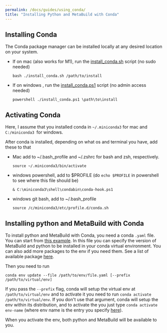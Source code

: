 ```yaml
---
permalink: /docs/guides/using_conda/
title: "Installing Python and MetaBuild with Conda"
---
```


## Installing Conda

The Conda package manager can be installed locally at any desired location on your system. 

- If on mac (also works for M1), run the [install_conda.sh](https://git.corp.adobe.com/meta-samples/conda_setup/blob/main/install_conda.sh) script (no sudo needed)
    ```
    bash ./install_conda.sh /path/to/install
    ```
- If on windows , run the [install_conda.ps1](https://git.corp.adobe.com/meta-samples/conda_setup/blob/main/install_conda.ps1) script (no admin access needed)
    ```
    powershell ./install_conda.ps1 \path\to\install
    ```

## Activating Conda

Here, I assume that you installed conda in `~/.miniconda3` for mac and `C:/miniconda3 `for windows.

After conda is installed, depending on what os and terminal you have, add these to that 
- Mac add to ~/.bash_profile and ~/.zshrc for bash and zsh, respectively.
  ```terminal
  source ~/.miniconda3/bin/activate
  ```
- windows powershell, add to $PROFILE (do `echo $PROFILE` in powershell to see where this file should be)
  ```terminal
  & C:\miniconda3\shell\condabin\conda-hook.ps1
  ```
- windows git bash, add to ~/.bash_profile
  ```terminal
  source /c/miniconda3/etc/profile.d/conda.sh
  ```

## Installing python and MetaBuild with Conda

To install python and MetaBuild with Conda, you need a conda `.yaml` file. You can start from [this example](https://git.corp.adobe.com/meta-samples/conda_setup/blob/main/example-env.yaml). In this file you can specify the version of MetaBuild and python to be installed in your conda virtual environment. You can also add more packages to the env if you need them. See a list of available package [here](https://anaconda.org/conda-forge/repo).

Then you need to run
```terminal
conda env update --file /path/to/env/file.yaml [--prefix /path/to/virtual/env]
```

If you pass the `--prefix` flag, conda will setup the virtual env at `/path/to/virtual/env` and to activate it you need to run `conda activate /path/to/virtual/env`. If you don't use that argument, conda will setup the env within its distribution, and to activate the you just type `conda activate env-name` (where env name is the entry you specify [here](https://git.corp.adobe.com/meta-samples/conda_setup/blob/main/example-env.yaml#L1)).

When you activate the env, both python and MetaBuild will be available to you.
